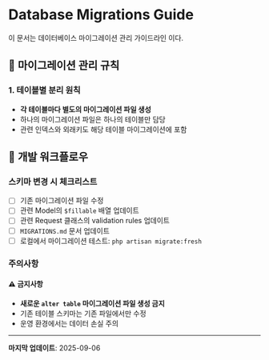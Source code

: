 # Database Migrations Guide

이 문서는 데이터베이스 마이그레이션 관리 가이드라인 이다.

## 📝 마이그레이션 관리 규칙

### 1. 테이블별 분리 원칙
- **각 테이블마다 별도의 마이그레이션 파일 생성**
- 하나의 마이그레이션 파일은 하나의 테이블만 담당
- 관련 인덱스와 외래키도 해당 테이블 마이그레이션에 포함

## 🔧 개발 워크플로우

### 스키마 변경 시 체크리스트
- [ ] 기존 마이그레이션 파일 수정
- [ ] 관련 Model의 `$fillable` 배열 업데이트
- [ ] 관련 Request 클래스의 validation rules 업데이트
- [ ] `MIGRATIONS.md` 문서 업데이트
- [ ] 로컬에서 마이그레이션 테스트: `php artisan migrate:fresh`

### 주의사항

#### ⚠️ 금지사항
- **새로운 `alter table` 마이그레이션 파일 생성 금지**
- 기존 테이블 스키마는 기존 파일에서만 수정
- 운영 환경에서는 데이터 손실 주의


---
**마지막 업데이트**: 2025-09-06
